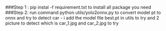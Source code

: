 ###Step 1 : pip instal -f requirement.txt to install all package you need
###Step 2: run command python utils/yolo2onnx.py to convert model pt to onnx and try to detect car - i add the model file best.pt in utils to try and 2 picture to detect which is car_1.jpg and car_2.jpg to try
